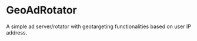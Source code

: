 # GeoAdRotator
A simple ad server/rotator with geotargeting functionalities based on user IP address.
